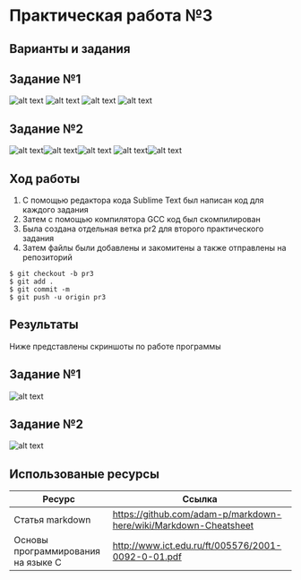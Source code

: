 # Практическая работа №3
## Варианты и задания
## Задание №1
![alt text](https://camo.githubusercontent.com/9da0d6a81d8a6bbd09af2aaf63531a691f38ae40/68747470733a2f2f70702e757365726170692e636f6d2f633834363532322f763834363532323935382f3163343337342f4943636e513558784b70342e6a7067)
![alt text](https://camo.githubusercontent.com/42fd61dea8d819bc7005a369188a29fbaf44c334/68747470733a2f2f70702e757365726170692e636f6d2f633834363532322f763834363532323935382f3163343337622f56796162676a664a4348512e6a7067)
![alt text](https://camo.githubusercontent.com/49e00e76cbf74deb0421baa5415a4051e562478b/68747470733a2f2f70702e757365726170692e636f6d2f633835313132342f763835313132343435372f64353931392f6b4e613173526d513234382e6a7067)
![alt text]()
## Задание №2
 ![alt text](https://pp.userapi.com/c851124/v851124713/dc31d/hqnX5tXjHLU.jpg)![alt text](https://pp.userapi.com/c851124/v851124713/dc325/980rc_QXt8k.jpg)![alt text](https://pp.userapi.com/c851124/v851124713/dc32c/vQIHd7QZcOQ.jpg)
 ![alt text](https://pp.userapi.com/c851124/v851124713/dc33c/GC2szoja6b0.jpg)![alt text](https://pp.userapi.com/c851124/v851124713/dc343/8VTh4hx6mjE.jpg)

## Ход работы
1. С помощью редактора кода Sublime Text был написан код для каждого задания
2. Затем с помощью компилятора GCC код был скомпилирован
3. Была создана отдельная ветка pr2 для второго практического задания
4. Затем файлы были добавлены и закомитены а также отправлены на репозиторий
```
$ git checkout -b pr3
$ git add .
$ git commit -m
$ git push -u origin pr3
```
## Результаты
Ниже представлены скриншоты по работе программы
## Задание №1
![alt text](https://pp.userapi.com/c846220/v846220266/1c554b/wa6kS3qGbVk.jpg)
## Задание №2
![alt text](https://pp.userapi.com/c846321/v846321468/1c6ad5/6vd1pldr6Og.jpg)



## Использованые ресурсы

| Ресурс          | Ссылка                                                           |
| ------------    | -----------------------------------------------------------------|
| Статья markdown | https://github.com/adam-p/markdown-here/wiki/Markdown-Cheatsheet |
| Основы программирования на языке С         | http://www.ict.edu.ru/ft/005576/2001-0092-0-01.pdf               |
